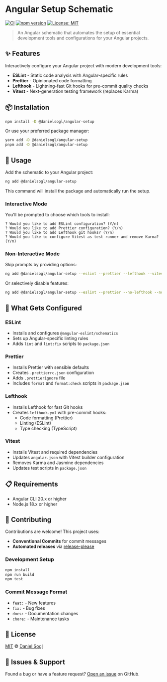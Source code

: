 # Angular Setup Schematic

[![CI](https://github.com/danielsogl/angular-setup/actions/workflows/ci.yml/badge.svg)](https://github.com/danielsogl/angular-setup/actions/workflows/ci.yml)
[![npm version](https://badge.fury.io/js/@danielsogl%2Fangular-setup.svg)](https://www.npmjs.com/package/@danielsogl/angular-setup)
[![License: MIT](https://img.shields.io/badge/License-MIT-yellow.svg)](https://opensource.org/licenses/MIT)

> An Angular schematic that automates the setup of essential development tools and configurations for your Angular projects.

## ✨ Features

Interactively configure your Angular project with modern development tools:

- **ESLint** - Static code analysis with Angular-specific rules
- **Prettier** - Opinionated code formatting
- **Lefthook** - Lightning-fast Git hooks for pre-commit quality checks
- **Vitest** - Next-generation testing framework (replaces Karma)

## 📦 Installation

```bash
npm install -D @danielsogl/angular-setup
```

Or use your preferred package manager:

```bash
yarn add -D @danielsogl/angular-setup
pnpm add -D @danielsogl/angular-setup
```

## 🚀 Usage

Add the schematic to your Angular project:

```bash
ng add @danielsogl/angular-setup
```

This command will install the package and automatically run the setup.

### Interactive Mode

You'll be prompted to choose which tools to install:

```
? Would you like to add ESLint configuration? (Y/n)
? Would you like to add Prettier configuration? (Y/n)
? Would you like to add Lefthook git hooks? (Y/n)
? Would you like to configure Vitest as test runner and remove Karma? (Y/n)
```

### Non-Interactive Mode

Skip prompts by providing options:

```bash
ng add @danielsogl/angular-setup --eslint --prettier --lefthook --vitest
```

Or selectively disable features:

```bash
ng add @danielsogl/angular-setup --eslint --prettier --no-lefthook --no-vitest
```

## 🔧 What Gets Configured

### ESLint

- Installs and configures `@angular-eslint/schematics`
- Sets up Angular-specific linting rules
- Adds `lint` and `lint:fix` scripts to `package.json`

### Prettier

- Installs Prettier with sensible defaults
- Creates `.prettierrc.json` configuration
- Adds `.prettierignore` file
- Includes `format` and `format:check` scripts in `package.json`

### Lefthook

- Installs Lefthook for fast Git hooks
- Creates `lefthook.yml` with pre-commit hooks:
  - Code formatting (Prettier)
  - Linting (ESLint)
  - Type checking (TypeScript)

### Vitest

- Installs Vitest and required dependencies
- Updates `angular.json` with Vitest builder configuration
- Removes Karma and Jasmine dependencies
- Updates test scripts in `package.json`

## 📋 Requirements

- Angular CLI 20.x or higher
- Node.js 18.x or higher

## 🤝 Contributing

Contributions are welcome! This project uses:

- **Conventional Commits** for commit messages
- **Automated releases** via [release-please](https://github.com/googleapis/release-please)

### Development Setup

```bash
npm install
npm run build
npm test
```

### Commit Message Format

- `feat:` - New features
- `fix:` - Bug fixes
- `docs:` - Documentation changes
- `chore:` - Maintenance tasks

## 📄 License

[MIT](LICENSE) © [Daniel Sogl](https://github.com/danielsogl)

## 🐛 Issues & Support

Found a bug or have a feature request? [Open an issue](https://github.com/danielsogl/angular-setup/issues) on GitHub.
